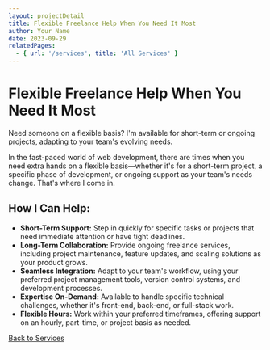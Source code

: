```yaml
---
layout: projectDetail
title: Flexible Freelance Help When You Need It Most
author: Your Name
date: 2023-09-29
relatedPages:
  - { url: '/services', title: 'All Services' }
---
```


# Flexible Freelance Help When You Need It Most

Need someone on a flexible basis? I'm available for short-term or ongoing projects, adapting to your team's evolving needs.

In the fast-paced world of web development, there are times when you need extra hands on a flexible basis—whether it's for a short-term project, a specific phase of development, or ongoing support as your team's needs change. That's where I come in.

## How I Can Help:

- **Short-Term Support:** Step in quickly for specific tasks or projects that need immediate attention or have tight deadlines.
- **Long-Term Collaboration:** Provide ongoing freelance services, including project maintenance, feature updates, and scaling solutions as your product grows.
- **Seamless Integration:** Adapt to your team's workflow, using your preferred project management tools, version control systems, and development processes.
- **Expertise On-Demand:** Available to handle specific technical challenges, whether it's front-end, back-end, or full-stack work.
- **Flexible Hours:** Work within your preferred timeframes, offering support on an hourly, part-time, or project basis as needed.

[Back to Services](/services#service5)